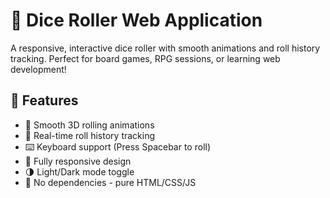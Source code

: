 # 🎲 Dice Roller Web Application


A responsive, interactive dice roller with smooth animations and roll history tracking. Perfect for board games, RPG sessions, or learning web development!

## 🌟 Features

- 🎨 Smooth 3D rolling animations
- 📜 Real-time roll history tracking
- ⌨️ Keyboard support (Press Spacebar to roll)
- 📱 Fully responsive design
- 🌗 Light/Dark mode toggle
- 🚫 No dependencies - pure HTML/CSS/JS
